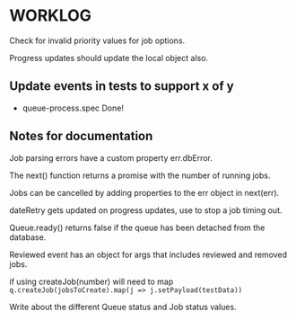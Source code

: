 # WORKLOG

Check for invalid priority values for job options.

Progress updates should update the local object also.

## Update events in tests to support x of y

*   queue-process.spec Done!

## Notes for documentation

Job parsing errors have a custom property err.dbError.

The next() function returns a promise with the number of running jobs.

Jobs can be cancelled by adding properties to the err object in next(err).

dateRetry gets updated on progress updates, use to stop a job timing out.

Queue.ready() returns false if the queue has been detached from the database.

Reviewed event has an object for args that includes reviewed and removed jobs.

if using createJob(number) will need to map `q.createJob(jobsToCreate).map(j => j.setPayload(testData))`

Write about the different Queue status and Job status values.

